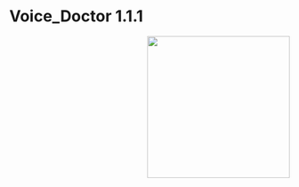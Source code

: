 # Voice_Doctor 1.1.1

<img align="right" height="256" src="[https://github.com/nikirax/Voice_Doctor/blob/main/assets/micro_logo.png](https://github.com/nikirax/Voice_Doctor/blob/main/assets/micro_logo.ico)"/>
